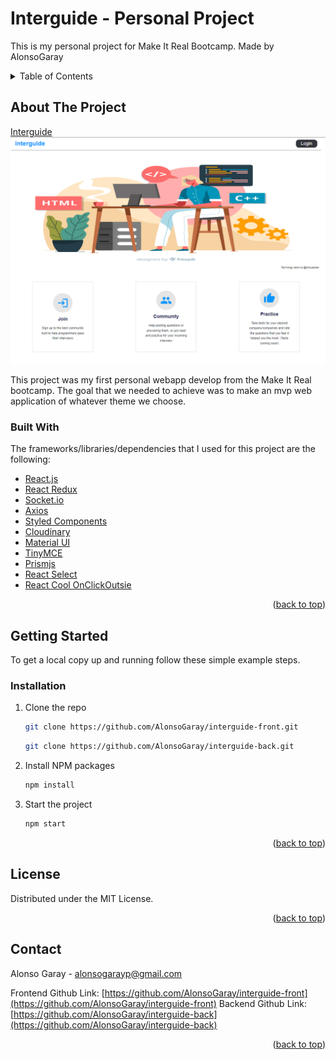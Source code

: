 # Interguide - Personal Project

This is my personal project for Make It Real Bootcamp.
Made by AlonsoGaray

<!-- TABLE OF CONTENTS -->
<details>
  <summary>Table of Contents</summary>
  <ol>
    <li>
      <a href="#about-the-project">About The Project</a>
      <ul>
        <li><a href="#built-with">Built With</a></li>
      </ul>
    </li>
    <li>
      <a href="#getting-started">Getting Started</a>
      <ul>
        <li><a href="#installation">Installation</a></li>
      </ul>
    </li>
    <li><a href="#license">License</a></li>
    <li><a href="#contact">Contact</a></li>
  </ol>
</details>

## About The Project

[Interguide](https://interguide.netlify.app//)
![alt text](https://raw.githubusercontent.com/AlonsoGaray/interguide-front/develop/src/img/Project.png)

This project was my first personal webapp develop from the Make It Real bootcamp. The goal that we needed to achieve was to make an mvp web application of whatever theme we choose.

### Built With

The frameworks/libraries/dependencies that I used for this project are the following:

- [React.js](https://reactjs.org/)
- [React Redux](https://react-redux.js.org/)
- [Socket.io](https://socket.io/)
- [Axios](https://axios-http.com/)
- [Styled Components](https://styled-components.com/)
- [Cloudinary](https://cloudinary.com/)
- [Material UI](https://mui.com/)
- [TinyMCE](https://www.tiny.cloud/)
- [Prismjs](https://prismjs.com/)
- [React Select](https://react-select.com/home)
- [React Cool OnClickOutsie](https://www.npmjs.com/package/react-cool-onclickoutside)

<p align="right">(<a href="#top">back to top</a>)</p>

## Getting Started

To get a local copy up and running follow these simple example steps.

### Installation
1. Clone the repo
   ```sh
   git clone https://github.com/AlonsoGaray/interguide-front.git
   ```
   ```sh
   git clone https://github.com/AlonsoGaray/interguide-back.git
   ```
2. Install NPM packages
   ```sh
   npm install
   ```
3. Start the project
   ```sh
   npm start
   ```

<p align="right">(<a href="#top">back to top</a>)</p>

## License

Distributed under the MIT License.

<p align="right">(<a href="#top">back to top</a>)</p>

## Contact

Alonso Garay - alonsogarayp@gmail.com

Frontend Github Link: [https://github.com/AlonsoGaray/interguide-front](https://github.com/AlonsoGaray/interguide-front)
Backend Github Link: [https://github.com/AlonsoGaray/interguide-back](https://github.com/AlonsoGaray/interguide-back)

<p align="right">(<a href="#top">back to top</a>)</p>
